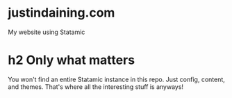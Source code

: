 # justindaining.com
My website using Statamic

# h2 Only what matters
You won't find an entire Statamic instance in this repo. Just config, content, and themes. That's where all the interesting stuff is anyways!
